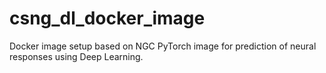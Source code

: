 # csng_dl_docker_image
Docker image setup based on NGC PyTorch image for prediction of neural responses using Deep Learning.
